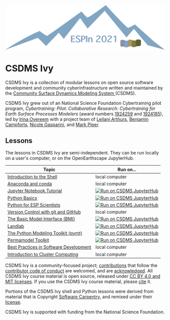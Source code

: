 ![Ivy logo](./media/logo.png)

# CSDMS Ivy

CSDMS Ivy is a collection of modular lessons on
open source software development
and community cyberinfrastructure
written and maintained by the
[Community Surface Dynamics Modeling System ](https://csdms.colorado.edu)(CSDMS).

CSDMS Ivy grew out of an National Science Foundation Cybertraining pilot program,
*Cybertraining: Pilot: Collaborative Research:
Cybertraining for Earth Surface Processes Modelers*
(award numbers
[1924259](https://www.nsf.gov/awardsearch/showAward?AWD_ID=1924259) and
[1924185](https://www.nsf.gov/awardsearch/showAward?AWD_ID=1924185)),
led by [Irina Overeem](https://www.colorado.edu/geologicalsciences/irina-overeem)
with a project team of
[Leilani Arthurs](https://www.colorado.edu/geologicalsciences/leilani-arthurs),
[Benjamin Campforts](https://instaar.colorado.edu/people/benjamin-campforts/),
[Nicole Gasparini](https://sse.tulane.edu/eens/faculty/gasparini), and
[Mark Piper](https://instaar.colorado.edu/people/mark-piper/).


## Lessons

The lessons in CSDMS Ivy are semi-independent.
They can be run locally on a user's computer,
or on the OpenEarthscape JupyterHub.

| Topic | Run on...
| ----- | ---------
| [Introduction to the Shell][shell] | local computer
| [Anaconda and conda][conda] | local computer
| [Jupyter Notebook Tutorial][notebook] | [![Run on CSDMS JupyterHub][badge]][hub-notebook]
| [Python Basics][python] | [![Run on CSDMS JupyterHub][badge]][hub-python]
| [Python for ESP Scientists][python] | [![Run on CSDMS JupyterHub][badge]][hub-python]
| [Version Control with git and GitHub][git] | local computer
| [The Basic Model Interface (BMI)][bmi] | [![Run on CSDMS JupyterHub][badge]][hub-bmi]
| [Landlab][landlab] | [![Run on CSDMS JupyterHub][badge]][hub-landlab]
| [The Python Modeling Toolkit (pymt)][pymt] | [![Run on CSDMS JupyterHub][badge]][hub-pymt]
| [Permamodel Toolkit][permamodel] | [![Run on CSDMS JupyterHub][badge]][hub-permamodel]
| [Best Practices in Software Development][best-practices] | local computer
| [Introduction to Cluster Computing][hpc] | local computer


CSDMS Ivy is a community-focused project;
[contributions](./CONTRIBUTING.rst) that follow
the [contributor code of conduct](./CODE-OF-CONDUCT.rst) are welcomed,
and are [acknowledged](./AUTHORS.rst).
All CSDMS Ivy course material is open source,
released under [CC BY 4.0 and MIT licenses](./LICENSE.md).
If you use the CSDMS Ivy course material,
please [cite](./CITATION.cff) it.

Portions of the CSDMS Ivy shell and Python lessons were derived
from material that is Copyright
[Software Carpentry](http://software-carpentry.org),
and remixed under their [license][swc-license].

CSDMS Ivy is supported with funding from the National Science Foundation.


<!-- Links -->

[badge]: https://img.shields.io/badge/CSDMS-JupyterHub-orange.svg
[shell]: ./lessons/shell/index.md
[conda]: ./lessons/conda/index.md
[notebook]: ./lessons/jupyter/general_jupyter_notebook_tutorial.ipynb
[hub-notebook]: https://lab.openearthscape.org/hub/user-redirect/git-pull?repo=https%3A%2F%2Fgithub.com%2Fcsdms%2Fivy&urlpath=lab%2Ftree%2Fivy%2Flessons%2Fjupyter%2Findex.ipynb%3Fautodecode&branch=main
[python]: ./lessons/python/index.ipynb
[hub-python]: https://lab.openearthscape.org/hub/user-redirect/git-pull?repo=https%3A%2F%2Fgithub.com%2Fcsdms%2Fivy&urlpath=lab%2Ftree%2Fivy%2Flessons%2Fpython%2Findex.ipynb%3Fautodecode&branch=main
[git]: ./lessons/git/index.md
[bmi]: ./lessons/bmi/index.ipynb
[hub-bmi]: https://lab.openearthscape.org/hub/user-redirect/git-pull?repo=https%3A%2F%2Fgithub.com%2Fcsdms%2Fivy&urlpath=lab%2Ftree%2Fivy%2Flessons%2Fbmi%2Findex.ipynb%3Fautodecode&branch=main
[landlab]: ./lessons/landlab/index.ipynb
[hub-landlab]: https://lab.openearthscape.org/hub/user-redirect/git-pull?repo=https%3A%2F%2Fgithub.com%2Fcsdms%2Fivy&urlpath=lab%2Ftree%2Fivy%2Flessons%2Flandlab%2Findex.ipynb%3Fautodecode&branch=main
[pymt]: ./lessons/pymt/index.ipynb
[hub-pymt]: https://lab.openearthscape.org/hub/user-redirect/git-pull?repo=https%3A%2F%2Fgithub.com%2Fcsdms%2Fivy&urlpath=lab%2Ftree%2Fivy%2Flessons%2Fpymt%2Findex.ipynb%3Fautodecode&branch=main
[permamodel]: ./lessons/permamodel
[hub-permamodel]: https://lab.openearthscape.org/hub/user-redirect/git-pull?repo=https%3A%2F%2Fgithub.com%2Fcsdms%2Fivy&urlpath=lab%2Ftree%2Fivy%2Flessons%2Fpermamodel%3Fautodecode&branch=main
[best-practices]: ./lessons/best-practices/index.md
[hpc]: ./lessons/hpc/index.md
[swc-license]: https://github.com/swcarpentry/python-novice-inflammation/blob/gh-pages/LICENSE.md
